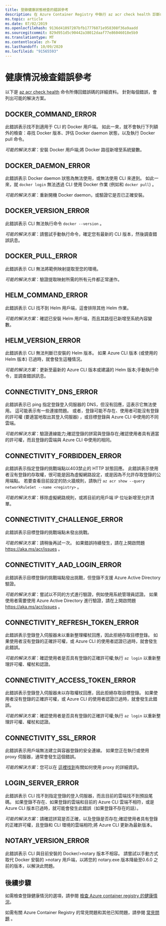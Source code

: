 ```yaml
---
title: 登錄健康狀態檢查的錯誤參考
description: 在 Azure Container Registry 中執行 az acr check health 診斷命令所發現問題的錯誤碼和可能解決方案
ms.topic: article
ms.date: 07/02/2019
ms.openlocfilehash: 9136d41097207bfb17776071e958308f36a9aadd
ms.sourcegitcommit: 829d951d5c90442a38012daaf77e86046018e5b9
ms.translationtype: MT
ms.contentlocale: zh-TW
ms.lasthandoff: 10/09/2020
ms.locfileid: "91565593"
---
```

# <a name="health-check-error-reference"></a>健康情況檢查錯誤參考

以下是 [az acr check health][az-acr-check-health] 命令所傳回錯誤碼的詳細資料。 針對每個錯誤，會列出可能的解決方案。

## <a name="docker_command_error"></a>DOCKER_COMMAND_ERROR

此錯誤表示找不到適用于 CLI 的 Docker 用戶端。 如此一來，就不會執行下列額外的檢查：尋找 Docker 版本、評估 Docker daemon 狀態，以及執行 Docker pull 命令。

*可能的解決方案*：安裝 Docker 用戶端;將 Docker 路徑新增至系統變數。

## <a name="docker_daemon_error"></a>DOCKER_DAEMON_ERROR

此錯誤表示 Docker daemon 狀態為無法使用，或無法使用 CLI 來達到。 如此一來，就 `docker login` 無法透過 CLI 使用 Docker 作業 (例如和 `docker pull`) 。

*可能的解決方案*：重新開機 Docker daemon，或驗證它是否已正確安裝。

## <a name="docker_version_error"></a>DOCKER_VERSION_ERROR

此錯誤表示 CLI 無法執行命令 `docker --version` 。

*可能的解決方案*：請嘗試手動執行命令，確定您有最新的 CLI 版本，然後調查錯誤訊息。

## <a name="docker_pull_error"></a>DOCKER_PULL_ERROR

此錯誤表示 CLI 無法將範例映射提取至您的環境。

*可能的解決方案*：驗證提取映射所需的所有元件都正常運作。

## <a name="helm_command_error"></a>HELM_COMMAND_ERROR

此錯誤表示 CLI 找不到 Helm 用戶端，這會排除其他 Helm 作業。

*可能的解決方案*：確認已安裝 Helm 用戶端，而且其路徑已新增至系統內容變數。

## <a name="helm_version_error"></a>HELM_VERSION_ERROR

此錯誤表示 CLI 無法判斷已安裝的 Helm 版本。 如果 Azure CLI 版本 (或使用的 Helm 版本) 已過時，就會發生這種情況。

*可能的解決方案*：更新至最新的 Azure CLI 版本或建議的 Helm 版本;手動執行命令，並調查錯誤訊息。

## <a name="connectivity_dns_error"></a>CONNECTIVITY_DNS_ERROR

此錯誤表示已 ping 指定登錄登入伺服器的 DNS，但沒有回應，這表示它無法使用。 這可能表示有一些連接問題。 或者，登錄可能不存在、使用者可能沒有登錄的許可權 (要適當地取出其登入伺服器) ，或目標登錄與 Azure CLI 中使用的不同雲端。

*可能的解決方案*：驗證連線能力;確認登錄的拼寫與登錄存在;確認使用者具有適當的許可權，而且登錄的雲端與 Azure CLI 中使用的相同。

## <a name="connectivity_forbidden_error"></a>CONNECTIVITY_FORBIDDEN_ERROR

此錯誤表示指定登錄的挑戰端點以403禁止的 HTTP 狀態回應。 此錯誤表示使用者沒有登錄的存取權，很可能是因為虛擬網路設定，或是因為不允許存取登錄的公用端點。 若要查看目前設定的防火牆規則，請執行 `az acr show --query networkRuleSet --name <registry>` 。

*可能的解決方案*：移除虛擬網路規則，或將目前的用戶端 IP 位址新增至允許清單。

## <a name="connectivity_challenge_error"></a>CONNECTIVITY_CHALLENGE_ERROR

此錯誤表示目標登錄的挑戰端點未發出挑戰。

*可能的解決方案*：請稍後再試一次。 如果錯誤持續發生，請在上開啟問題 https://aka.ms/acr/issues 。

## <a name="connectivity_aad_login_error"></a>CONNECTIVITY_AAD_LOGIN_ERROR

此錯誤表示目標登錄的挑戰端點發出挑戰，但登錄不支援 Azure Active Directory 驗證。

*可能的解決方案*：嘗試以不同的方式進行驗證，例如使用系統管理員認證。 如果使用者需要使用 Azure Active Directory 進行驗證，請在上開啟問題 https://aka.ms/acr/issues 。

## <a name="connectivity_refresh_token_error"></a>CONNECTIVITY_REFRESH_TOKEN_ERROR

此錯誤表示登錄登入伺服器未以重新整理權杖回應，因此拒絕存取目標登錄。 如果使用者沒有登錄的正確許可權，或 Azure CLI 的使用者認證已過時，就會發生此錯誤。

*可能的解決方案*：確認使用者是否具有登錄的正確許可權;執行 `az login` 以重新整理許可權、權杖和認證。

## <a name="connectivity_access_token_error"></a>CONNECTIVITY_ACCESS_TOKEN_ERROR

此錯誤表示登錄登入伺服器未以存取權杖回應，因此拒絕存取目標登錄。 如果使用者沒有登錄的正確許可權，或 Azure CLI 的使用者認證已過時，就會發生此錯誤。

*可能的解決方案*：確認使用者是否具有登錄的正確許可權;執行 `az login` 以重新整理許可權、權杖和認證。

## <a name="connectivity_ssl_error"></a>CONNECTIVITY_SSL_ERROR

此錯誤表示用戶端無法建立與容器登錄的安全連線。 如果您正在執行或使用 proxy 伺服器，通常會發生這個錯誤。

*可能的解決方案*：您可以在 [這裡找到](/cli/azure/use-cli-effectively)有關如何使用 proxy 的詳細資訊。

## <a name="login_server_error"></a>LOGIN_SERVER_ERROR

此錯誤表示 CLI 找不到指定登錄的登入伺服器，而且目前的雲端找不到預設尾碼。 如果登錄不存在、如果登錄的雲端和目前的 Azure CLI 雲端不相符，或是 Azure CLI 版本已過時，就可能會發生此錯誤（如果登錄不存在的話）。

*可能的解決方案*：請確認拼寫是否正確，以及登錄是否存在;確認使用者具有登錄的正確許可權，且登錄和 CLI 環境的雲端相符;將 Azure CLI 更新為最新版本。

## <a name="notary_version_error"></a>NOTARY_VERSION_ERROR

此錯誤表示 CLI 與目前安裝的 Docker/>notary 版本不相容。 請嘗試以手動方式取代 Docker 安裝的 >notary 用戶端，以將您的 notary.exe 版本降級至0.6.0 之前的版本，以解決此問題。

## <a name="next-steps"></a>後續步驟

如需檢查登錄健康情況的選項，請參閱 [檢查 Azure container registry 的健康情況](container-registry-check-health.md)。

如需有關 Azure Container Registry 的常見問題和其他已知問題，請參閱 [常見問題](container-registry-faq.md) 。





<!-- LINKS - internal -->
[az-acr-check-health]: /cli/azure/acr#az-acr-check-health
